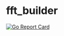 # fft_builder
[![Go Report Card](https://goreportcard.com/badge/github.com/WinPooh32/fft_builder)](https://goreportcard.com/report/github.com/WinPooh32/fft_builder)
